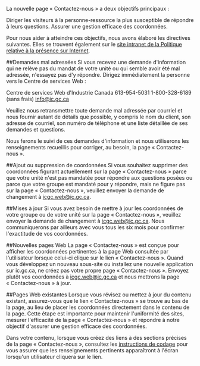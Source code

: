 La nouvelle page « Contactez-nous » a deux objectifs principaux :  

Diriger les visiteurs à la personne-ressource la plus susceptible de répondre à leurs questions. 
Assurer une gestion efficace des coordonnées. 

Pour nous aider à atteindre ces objectifs, nous avons élaboré les directives suivantes. Elles se trouvent également sur le [site intranet de la Politique relative à la présence sur Internet](http://icweb.ic.gc.ca/eic/site/ipp-ppi.nsf/fra/00614.html).

##Demandes mal adressées
Si vous recevez une demande d'information qui ne relève pas du mandat de votre unité ou qui semble avoir été mal adressée, n'essayez pas d'y répondre. Dirigez immédiatement la personne vers le Centre de services Web :

Centre de services Web d'Industrie Canada
613-954-5031
1-800-328-6189 (sans frais)
info@ic.gc.ca

Veuillez nous retransmettre toute demande mal adressée par courriel et nous fournir autant de détails que possible, y compris le nom du client, son adresse de courriel, son numéro de téléphone et une liste détaillée de ses demandes et questions.

Nous ferons le suivi de ces demandes d'information et nous utiliserons les renseignements recueillis pour corriger, au besoin, la page « Contactez-nous ». 

##Ajout ou suppression de coordonnées
Si vous souhaitez supprimer des coordonnées figurant actuellement sur la page « Contactez-nous » parce que votre unité n'est pas mandatée pour répondre aux questions posées ou parce que votre groupe est mandaté pour y répondre, mais ne figure pas sur la page « Contactez-nous », veuillez envoyer la demande de changement à icgc.web@ic.gc.ca.

##Mises à jour
Si vous avez besoin de mettre à jour les coordonnées de votre groupe ou de votre unité sur la page « Contactez-nous », veuillez envoyer la demande de changement à icgc.web@ic.gc.ca. Nous communiquerons par ailleurs avec vous tous les six mois pour confirmer l'exactitude de vos coordonnées.

##Nouvelles pages Web 
La page « Contactez-nous » est conçue pour afficher les coordonnées pertinentes à la page Web consultée par l'utilisateur lorsque celui-ci clique sur le lien « Contactez-nous ». Quand vous développez un nouveau sous-site ou installez une nouvelle application sur ic.gc.ca, ne créez pas votre propre page « Contactez-nous ». Envoyez plutôt vos coordonnées à icgc.web@ic.gc.ca et nous mettrons la page « Contactez-nous » à jour.

##Pages Web existantes 
Lorsque vous révisez ou mettez à jour du contenu existant, assurez-vous que le lien « Contactez-nous » se trouve au bas de la page, au lieu de placer les coordonnées directement dans le contenu de la page. Cette étape est importante pour maintenir l'uniformité des sites, mesurer l'efficacité de la page « Contactez-nous » et répondre à notre objectif d'assurer une gestion efficace des coordonnées. 

Dans votre contenu, lorsque vous créez des liens à des sections précises de la page « Contactez-nous », consultez les [instructions de codage](http://icweb.ic.gc.ca/eic/site/ipp-ppi.nsf/fra/00615.html) pour vous assurer que les renseignements pertinents apparaîtront à l'écran lorsqu'un utilisateur cliquera sur le lien.